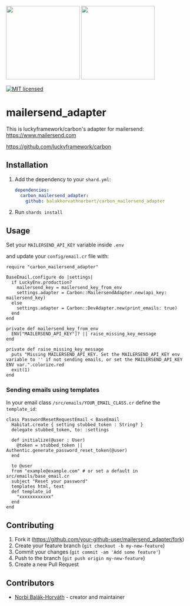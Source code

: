 <a href="http://luckyframework.org"><img src="https://luckyframework.org/assets/images/logo.png?id=0eaca1807e9ec699940041b2792031ba" width="200px"/></a>
<a href="https://www.mailersend.com"><img src="https://www.mailersend.com/images/logo.svg" width="200px"/></a>

[![MIT licensed](https://img.shields.io/badge/license-MIT-blue.svg)](./LICENSE)
# mailersend_adapter

This is luckyframework/carbon's adapter for mailersend: https://www.mailersend.com

https://github.com/luckyframework/carbon

## Installation

1. Add the dependency to your `shard.yml`:

   ```yaml
   dependencies:
     carbon_mailersend_adapter:
       github: balakhorvathnorbert/carbon_mailersend_adapter
   ```

2. Run `shards install`

## Usage

Set your `MAILERSEND_API_KEY` variable inside `.env`

and update your `config/email.cr` file with:

```crystal
require "carbon_mailersend_adapter"

BaseEmail.configure do |settings|
  if LuckyEnv.production?
    mailersend_key = mailersend_key_from_env
    settings.adapter = Carbon::MailersendAdapter.new(api_key: mailersend_key)
  else
    settings.adapter = Carbon::DevAdapter.new(print_emails: true)
  end
end

private def mailersend_key_from_env
  ENV["MAILERSEND_API_KEY"]? || raise_missing_key_message
end

private def raise_missing_key_message
  puts "Missing MAILERSEND_API_KEY. Set the MAILERSEND_API_KEY env variable to '' if not sending emails, or set the MAILERSEND_API_KEY ENV var.".colorize.red
  exit(1)
end

```
### Sending emails using templates

In your email class `/src/emails/YOUR_EMAIL_CLASS.cr` define the `template_id`:

```crystal
class PasswordResetRequestEmail < BaseEmail
  Habitat.create { setting stubbed_token : String? }
  delegate stubbed_token, to: :settings

  def initialize(@user : User)
    @token = stubbed_token || Authentic.generate_password_reset_token(@user)
  end

  to @user
  from "example@example.com" # or set a default in src/emails/base_email.cr
  subject "Reset your password"
  templates html, text
  def template_id
    "xxxxxxxxxxxx"
  end
end
```

## Contributing

1. Fork it (<https://github.com/your-github-user/mailersend_adapter/fork>)
2. Create your feature branch (`git checkout -b my-new-feature`)
3. Commit your changes (`git commit -am 'Add some feature'`)
4. Push to the branch (`git push origin my-new-feature`)
5. Create a new Pull Request

## Contributors

- [Norbi Balák-Horváth](https://github.com/balakhorvathnorbert) - creator and maintainer
